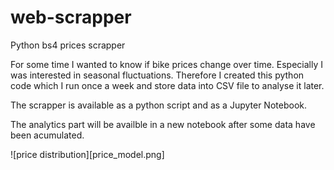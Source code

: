 # web-scrapper
Python bs4 prices scrapper

For some time I wanted to know if bike prices change over time. Especially I was interested in seasonal fluctuations.
Therefore I created this python code which I run once a week and store data into CSV file to analyse it later.

The scrapper is available as a python script and as a Jupyter Notebook.

The analytics part will be availble in a new notebook after some data have been acumulated.

![price distribution][price_model.png]

